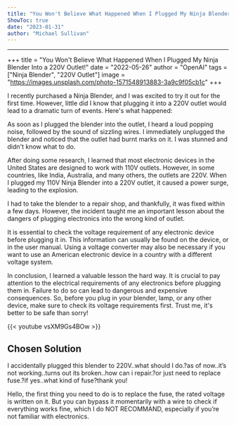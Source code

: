 ```yaml
---
title: "You Won't Believe What Happened When I Plugged My Ninja Blender Into a 220V Outlet!"
ShowToc: true 
date: "2023-01-31"
author: "Michael Sullivan"
---
```

*****
+++ 
title = "You Won't Believe What Happened When I Plugged My Ninja Blender Into a 220V Outlet!"
date = "2022-05-26"
author = "OpenAI"
tags = ["Ninja Blender", "220V Outlet"]
image = "https://images.unsplash.com/photo-1571548913883-3a9c9f05cb1c"
+++ 

I recently purchased a Ninja Blender, and I was excited to try it out for the first time. However, little did I know that plugging it into a 220V outlet would lead to a dramatic turn of events. Here's what happened:

As soon as I plugged the blender into the outlet, I heard a loud popping noise, followed by the sound of sizzling wires. I immediately unplugged the blender and noticed that the outlet had burnt marks on it. I was stunned and didn't know what to do.

After doing some research, I learned that most electronic devices in the United States are designed to work with 110V outlets. However, in some countries, like India, Australia, and many others, the outlets are 220V. When I plugged my 110V Ninja Blender into a 220V outlet, it caused a power surge, leading to the explosion.

I had to take the blender to a repair shop, and thankfully, it was fixed within a few days. However, the incident taught me an important lesson about the dangers of plugging electronics into the wrong kind of outlet.

It is essential to check the voltage requirement of any electronic device before plugging it in. This information can usually be found on the device, or in the user manual. Using a voltage converter may also be necessary if you want to use an American electronic device in a country with a different voltage system.

In conclusion, I learned a valuable lesson the hard way. It is crucial to pay attention to the electrical requirements of any electronics before plugging them in. Failure to do so can lead to dangerous and expensive consequences. So, before you plug in your blender, lamp, or any other device, make sure to check its voltage requirements first. Trust me, it's better to be safe than sorry!

{{< youtube vsXM9Gs4BOw >}} 



## Chosen Solution
 I accidentally plugged this blender to 220V..what should I do.?as of now..it’s not working..turns out its broken..how can i repair.?or just need to replace fuse.?if yes..what kind of fuse?thank you!

 Hello, the first thing you need to do is to replace the fuse, the rated voltage is written on it. But you can bypass it momentarily with a wire to check if everything works fine, which I do NOT RECOMMAND, especially if you’re not familiar with electronics.




